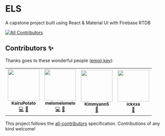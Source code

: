 # ELS
A capstone project built using React & Material UI with Firebase RTDB


<!-- ALL-CONTRIBUTORS-BADGE:START - Do not remove or modify this section -->
[![All Contributors](https://img.shields.io/badge/all_contributors-4-orange.svg?style=flat-square)](#contributors-)
<!-- ALL-CONTRIBUTORS-BADGE:END -->

## Contributors ✨

Thanks goes to these wonderful people ([emoji key](https://allcontributors.org/docs/en/emoji-key)):

<!-- ALL-CONTRIBUTORS-LIST:START - Do not remove or modify this section -->
<!-- prettier-ignore-start -->
<!-- markdownlint-disable -->
<table>
  <tr>
    <td align="center"><a href="https://github.com/KairuPotato"><img src="https://avatars.githubusercontent.com/u/84358168?v=4?s=100" width="100px;" alt=""/><br /><sub><b>KairuPotato</b></sub></a><br /><a href="https://github.com/mountaintew/els-web/commits?author=KairuPotato" title="Code">💻</a> <a href="https://github.com/mountaintew/els-web/commits?author=KairuPotato" title="Documentation">📖</a></td>
    <td align="center"><a href="https://github.com/Melomelo3019"><img src="https://avatars.githubusercontent.com/u/84454448?v=4?s=100" width="100px;" alt=""/><br /><sub><b>melomelomelo</b></sub></a><br /><a href="https://github.com/mountaintew/els-web/commits?author=Melomelo3019" title="Code">💻</a> <a href="https://github.com/mountaintew/els-web/commits?author=Melomelo3019" title="Documentation">📖</a></td>
    <td align="center"><a href="https://github.com/Kimmyann5"><img src="https://avatars.githubusercontent.com/u/84457873?v=4?s=100" width="100px;" alt=""/><br /><sub><b>Kimmyann5</b></sub></a><br /><a href="https://github.com/mountaintew/els-web/commits?author=Kimmyann5" title="Documentation">📖</a></td>
    <td align="center"><a href="https://github.com/ickxxa"><img src="https://avatars.githubusercontent.com/u/53181380?v=4?s=100" width="100px;" alt=""/><br /><sub><b>ickxxa</b></sub></a><br /><a href="https://github.com/mountaintew/els-web/commits?author=ickxxa" title="Documentation">📖</a></td>
  </tr>
</table>

<!-- markdownlint-restore -->
<!-- prettier-ignore-end -->

<!-- ALL-CONTRIBUTORS-LIST:END -->

This project follows the [all-contributors](https://github.com/all-contributors/all-contributors) specification. Contributions of any kind welcome!
